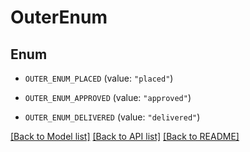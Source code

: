 # OuterEnum

## Enum


* `OUTER_ENUM_PLACED` (value: `"placed"`)

* `OUTER_ENUM_APPROVED` (value: `"approved"`)

* `OUTER_ENUM_DELIVERED` (value: `"delivered"`)


[[Back to Model list]](../README.md#documentation-for-models) [[Back to API list]](../README.md#documentation-for-api-endpoints) [[Back to README]](../README.md)


